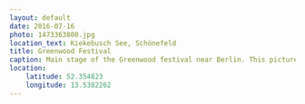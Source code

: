 ```yaml
---
layout: default
date: 2016-07-16
photo: 1473363800.jpg
location_text: Kiekebusch See, Schönefeld
title: Greenwood Festival
caption: Main stage of the Greenwood festival near Berlin. This picture has been taken at night when all the surroundings (trees, lake and decorations) were lightened up. Right now on stage some techno music with a violinist girl adding nice melodies to the music!
location:
    latitude: 52.354823
    longitude: 13.5382262
---
```


